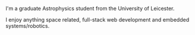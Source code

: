 I'm a graduate Astrophysics student from the University of Leicester.

I enjoy anything space related, full-stack web development and embedded systems/robotics.
